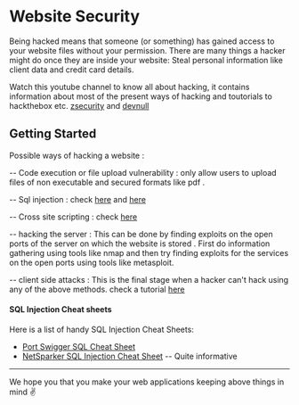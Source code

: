 # Website Security


Being hacked means that someone (or something) has gained access to your website files without your permission. There are many things a hacker might do once they are inside your website: Steal personal information like client data and credit card details.

Watch this youtube channel to know all about hacking, it contains information about most of the present ways of hacking and toutorials to hackthebox etc. [zsecurity](https://www.youtube.com/user/zaidsabeeh) and [devnull](https://www.youtube.com/channel/UCGISJ8ZHkmIv1CaoHovK-Xw)

## Getting Started 

Possible ways of hacking a website :

-- Code execution or file upload vulnerability : only allow users to upload files of non executable and secured formats like pdf .

-- Sql injection : check [here](https://www.youtube.com/watch?v=_jKylhJtPmI) and [here](https://www.youtube.com/watch?v=ciNHn38EyRc)

-- Cross site scripting : check [here](https://www.youtube.com/watch?v=L5l9lSnNMxg)

-- hacking the server : This can be done by finding exploits on the open ports of the server on which the website is stored . First do information gathering using tools like nmap and then try finding exploits for the services on the open ports using tools like metasploit.

-- client side attacks : This is the final stage when a hacker can't hack using any of the above methods. check a tutorial [here](https://www.youtube.com/watch?v=wrqexzfPuK8)

#### SQL Injection Cheat sheets

Here is a list of handy SQL Injection Cheat Sheets:
- [Port Swigger SQL Cheat Sheet](https://portswigger.net/web-security/sql-injection/cheat-sheet)
- [NetSparker SQL Injection Cheat Sheet](https://www.netsparker.com/blog/web-security/sql-injection-cheat-sheet/) -- Quite informative

***
We hope you that you make your web applications keeping above things in mind :v:
